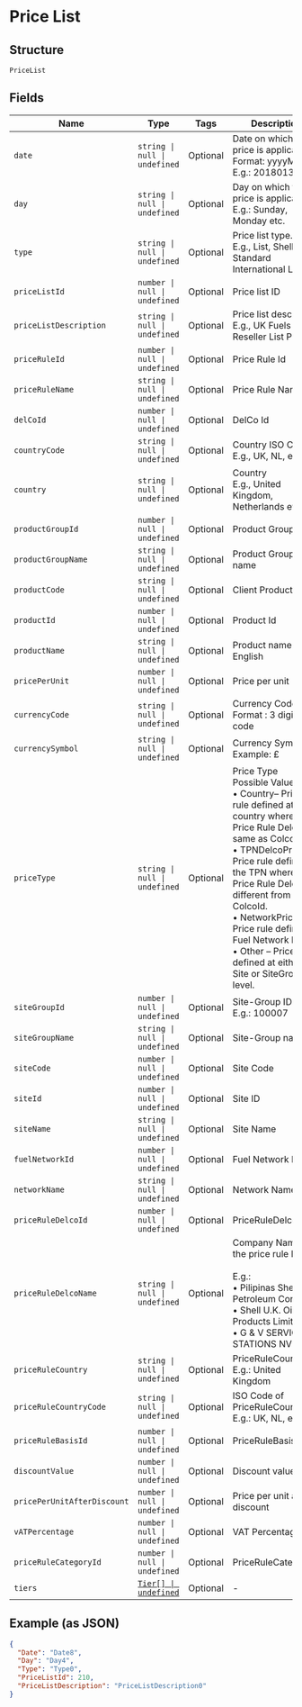 
# Price List

## Structure

`PriceList`

## Fields

| Name | Type | Tags | Description |
|  --- | --- | --- | --- |
| `date` | `string \| null \| undefined` | Optional | Date on which the price is applicable.<br>Format: yyyyMMdd<br>E.g.: 20180131 |
| `day` | `string \| null \| undefined` | Optional | Day on which the price is applicable.<br>E.g.: Sunday, Monday etc. |
| `type` | `string \| null \| undefined` | Optional | Price list type.<br>E.g., List, Shell Standard International List |
| `priceListId` | `number \| null \| undefined` | Optional | Price list ID |
| `priceListDescription` | `string \| null \| undefined` | Optional | Price list description<br>E.g., UK Fuels CRT Reseller List Price |
| `priceRuleId` | `number \| null \| undefined` | Optional | Price Rule Id |
| `priceRuleName` | `string \| null \| undefined` | Optional | Price Rule Name |
| `delCoId` | `number \| null \| undefined` | Optional | DelCo Id |
| `countryCode` | `string \| null \| undefined` | Optional | Country ISO Code<br>E.g., UK, NL, etc., |
| `country` | `string \| null \| undefined` | Optional | Country<br>E.g., United Kingdom, Netherlands etc |
| `productGroupId` | `number \| null \| undefined` | Optional | Product Group Id |
| `productGroupName` | `string \| null \| undefined` | Optional | Product Group name |
| `productCode` | `string \| null \| undefined` | Optional | Client Product Code |
| `productId` | `number \| null \| undefined` | Optional | Product Id |
| `productName` | `string \| null \| undefined` | Optional | Product name in English |
| `pricePerUnit` | `number \| null \| undefined` | Optional | Price per unit |
| `currencyCode` | `string \| null \| undefined` | Optional | Currency Code.<br>Format : 3 digit ISO code |
| `currencySymbol` | `string \| null \| undefined` | Optional | Currency Symbol<br>Example: £ |
| `priceType` | `string \| null \| undefined` | Optional | Price Type<br>Possible Values are:<br>•	Country– Price rule defined at country whereas Price Rule DelcoId same as ColcoId.<br>•	TPNDelcoPrice – Price rule defined in the TPN whereas Price Rule DelcoId is different from ColcoId.<br>•	NetworkPrice – Price rule defined at Fuel Network level.<br>•	Other – Price rule defined at either Site or SiteGroup level. |
| `siteGroupId` | `number \| null \| undefined` | Optional | Site-Group ID<br>E.g.: 100007 |
| `siteGroupName` | `string \| null \| undefined` | Optional | Site-Group name |
| `siteCode` | `number \| null \| undefined` | Optional | Site Code |
| `siteId` | `number \| null \| undefined` | Optional | Site ID |
| `siteName` | `string \| null \| undefined` | Optional | Site Name |
| `fuelNetworkId` | `number \| null \| undefined` | Optional | Fuel Network ID |
| `networkName` | `string \| null \| undefined` | Optional | Network Name |
| `priceRuleDelcoId` | `number \| null \| undefined` | Optional | PriceRuleDelcoId |
| `priceRuleDelcoName` | `string \| null \| undefined` | Optional | Company Name of the price rule DelCo.<br><br>E.g.:<br>•	Pilipinas Shell Petroleum Corp<br>•	Shell U.K. Oil Products Limited<br>•	G & V SERVICE STATIONS NV |
| `priceRuleCountry` | `string \| null \| undefined` | Optional | PriceRuleCountry<br>E.g.: United Kingdom |
| `priceRuleCountryCode` | `string \| null \| undefined` | Optional | ISO Code of PriceRuleCountry<br>E.g.: UK, NL, etc., |
| `priceRuleBasisId` | `number \| null \| undefined` | Optional | PriceRuleBasisId |
| `discountValue` | `number \| null \| undefined` | Optional | Discount value |
| `pricePerUnitAfterDiscount` | `number \| null \| undefined` | Optional | Price per unit after discount |
| `vATPercentage` | `number \| null \| undefined` | Optional | VAT Percentage |
| `priceRuleCategoryId` | `number \| null \| undefined` | Optional | PriceRuleCategoryId |
| `tiers` | [`Tier[] \| undefined`](../../doc/models/tier.md) | Optional | - |

## Example (as JSON)

```json
{
  "Date": "Date8",
  "Day": "Day4",
  "Type": "Type0",
  "PriceListId": 210,
  "PriceListDescription": "PriceListDescription0"
}
```


